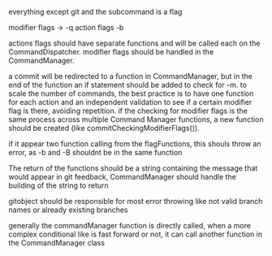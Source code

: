 everything except git and the subcommand is a flag

modifier flags -> -q
action flags -b


actions flags should have separate functions and will be called each on the CommandDispatcher.
modifier flags should be handled in the CommandManager.

a commit will be redirected to a function in CommandManager, but in the end of the function an if statement should be added to check for -m.
to scale the number of commands, the best practice is to have one function for each action and an independent validation to see if a certain modifier flag is there, avoiding repetition.
if the checking for modifier flags is the same process across multiple Command Manager functions, a new function should be created (like commitCheckingModifierFlags()).

if it appear two function calling from the flagFunctions, this shouls throw an error, as -b and -B shouldnt be in the same function




The return of the functions should be a string containing the message that would appear in git feedback, CommandManager should handle the building of the string to return

gitobject should be responsible for most error throwing like not valid branch names or already existing branches



generally the commandManager function is directly called, when a more complex conditional like is fast forward or not, it can call another function in the CommandManager class